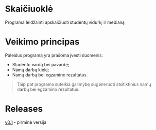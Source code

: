 # Skaičiuoklė #
Programa leidžainti apskaičiuoti studentų vidurkį ir medianą
# Veikimo principas #
Paleidus programą yra prašoma įvesti duomenis:

* Studento vardą bei pavardę;
* Namų darbų kiekį;
* Namų darbų bei egzamino rezultatus.

> Taip pat programa suteikia galimybę sugeneruoti atsitiktinius namų darbų bei egzamino rezultatus.

# Releases #
[v0.1](https://github.com/Astrowski/My-first-project/tree/v.01) - pirminė versija
